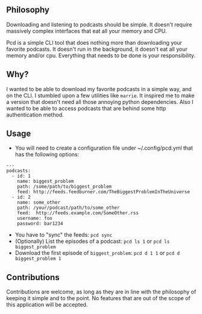 
## Philosophy

Downloading and listening to podcasts should be simple. It doesn't require massively complex interfaces that eat all your memory and CPU. 

Pcd is a simple CLI tool that does nothing more than downloading your favorite podcasts. It doesn't run in the background, it doesn't eat all your memory and/or cpu. Everything that needs to be done is your responsibility. 

## Why?

I wanted to be able to download my favorite podcasts in a simple way, and on the CLI. I stumbled upon a few utilities like `marrie`. It inspired me to make a version that doesn't need all those annoying python dependencies. Also I wanted to be able to access podcasts that are behind some http authentication method.

## Usage

- You will need to create a configuration file under ~/.config/pcd.yml that has the following options: 
```
---
podcasts:
  - id: 1
    name: biggest_problem
    path: /some/path/to/biggest_problem
    feed: http://feeds.feedburner.com/TheBiggestProblemInTheUniverse
  - id: 2
    name: some_other
    path: /your/podcast/path/to/some_other
    feed:  http://feeds.example.com/SomeOther.rss
    username: foo
    password: bar1234
```
- You have to "sync" the feeds: `pcd sync`
- (Optionally) List the episodes of a podcast: `pcd ls 1` or `pcd ls biggest_problem`
- Download the first episode of `biggest_problem`: `pcd d 1 1` or `pcd d biggest_problem 1`

## Contributions

Contributions are welcome, as long as they are in line with the philosophy of keeping it simple and to the point. No features that are out of the scope of this application will be accepted.
